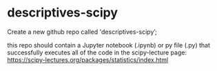 # descriptives-scipy

Create a new github repo called 'descriptives-scipy’; 

this repo should contain a Jupyter notebook (.ipynb) or py file (.py) that successfully executes all of the code in the scipy-lecture
page:  https://scipy-lectures.org/packages/statistics/index.html
